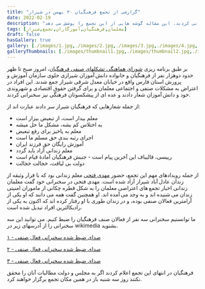 ```yaml
---
title: "گزارشی از تجمع فرهنگیان ۳۰ بهمن در شیراز"
date: 2022-02-19
description: "روز ۳۰ بهمن حدود هزار نفر از فرهنگیان معترض جلوی اداره آموزش و پرورش استان فارس جمع شدند و حدود سه ساعت شعار دادند و سخنرانی کردند. این مقاله گوشه هایی از این تجمع را پوشش می دهد"
tags: [معلمان,فرهنگیان,آموزگاران,تجمع,شیراز]
draft: false
hasGallery: true
gallery: [./images/1.jpg,./images/2.jpg,./images/3.jpg,./images/4.jpg,./images/5.jpg,./images/6.jpg]
galleryThumbnails: [./images/thumbnail1.jpg,./images/thumbnail2.jpg,./images/thumbnail3.jpg,./images/thumbnail4.jpg,./images/thumbnail5.jpg,./images/thumbnail6.jpg]
---
```

بر طبق برنامه ریزی [شورای هماهنگی تشکلهای صنفی فرهنگیان](https://hamahangi.org)، امروز صبح تا ظهر حدود دوهزار نفر از فرهنگیان و خانواده دانش آموزان شیرازی جلوی سازمان آموزش و پرورش استان فارس واقع در خیابان معدل شرقی شیراز جمع شدند. این افراد در اعتراض به مشکلات صنفی و اجتماعی معلمان و برای گرفتن حقوق اقتصادی و شهروندی خود و دانش آموزان شعار دادند و عده ای از پیشکسوتان فرهنگی نیز سخنرانی کردند.

از جمله شعارهایی که فرهنگیان شیراز سر دادند عبارت اند از:

* معلم بیدار است، از تبعیض بیزار است
* یه اختلاس کم بشه، مشکل ما حل میشه
* معلم به پاخیز برای رفع تبعیض
* اجرای رتبه بندی حق مسلم ما است
* آموزش رایگان حق فرزند ایران
* معلم زندانی آزاد باید گردد
* رییسی، قالیباف این آخرین پیام است - جنبش فرهنگیان آمادهٔ قیام است
* دولت بی لیاقت، خجالت خجالت

از جمله رویدادهای مهم این تجمع، حضور [مهدی فتحی](https://iranwire.com/fa/news/fars/55925) معلم زندانی بود که با قرار وثیقه از زندان عادل آباد شیراز آزاد شده است. مهدی فتحی در سخنرانی خود گفت معلمان زندانی اخبار تجمع های اعتراضی معلمان را به شکل قطره چکانی از ماموران امنیتی زندان می شنیده اند و به وجد می آمده اند. او همچنین گفت همه می دانند که او یکی از آرامترین فعالان صنفی بوده، و در زندان طوری با او رفتار کرده اند که اکنون به یکی از رادیکالترین افراد تبدیل شده است.

ما توانستیم سخنرانی سه نفر از فعالان صنف فرهنگیان را ضبط کنیم. می توانید این سه سخنرانی را از آدرسهای زیر در wikimedia بشنوید.

[صدای ضبط شده سخنرانی فعال صنفی - ۱](https://commons.wikimedia.org/wiki/File:Voice-01.ogg)

[صدای ضبط شده سخنرانی فعال صنفی - ۲](https://commons.wikimedia.org/wiki/File:Voice-01.ogg)

[صدای ضبط شده سخنرانی فعال صنفی - ۳](https://commons.wikimedia.org/wiki/File:Voice-01.ogg)

فرهنگیان در انتهای این تجمع اعلام کردند اگر به مجلس و دولت مطالبات آنان را محقق نکنند روز سه شنبه باز در همین مکان تجمع برگزار خواهند کرد.
